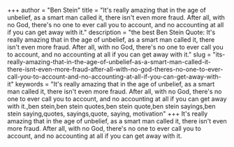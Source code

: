 +++
author = "Ben Stein"
title = "It's really amazing that in the age of unbelief, as a smart man called it, there isn't even more fraud. After all, with no God, there's no one to ever call you to account, and no accounting at all if you can get away with it."
description = "the best Ben Stein Quote: It's really amazing that in the age of unbelief, as a smart man called it, there isn't even more fraud. After all, with no God, there's no one to ever call you to account, and no accounting at all if you can get away with it."
slug = "its-really-amazing-that-in-the-age-of-unbelief-as-a-smart-man-called-it-there-isnt-even-more-fraud-after-all-with-no-god-theres-no-one-to-ever-call-you-to-account-and-no-accounting-at-all-if-you-can-get-away-with-it"
keywords = "It's really amazing that in the age of unbelief, as a smart man called it, there isn't even more fraud. After all, with no God, there's no one to ever call you to account, and no accounting at all if you can get away with it.,ben stein,ben stein quotes,ben stein quote,ben stein sayings,ben stein saying,quotes, sayings,quote, saying, motivation"
+++
It's really amazing that in the age of unbelief, as a smart man called it, there isn't even more fraud. After all, with no God, there's no one to ever call you to account, and no accounting at all if you can get away with it.
